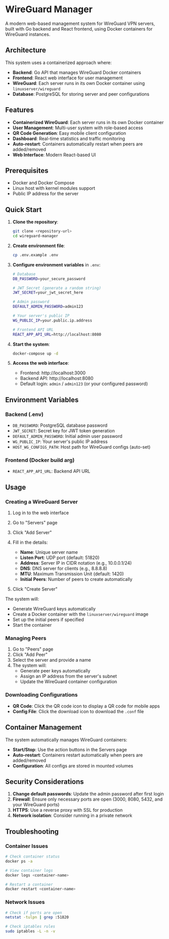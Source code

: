 # WireGuard Manager

A modern web-based management system for WireGuard VPN servers, built with Go backend and React frontend, using Docker containers for WireGuard instances.

## Architecture

This system uses a containerized approach where:
- **Backend**: Go API that manages WireGuard Docker containers
- **Frontend**: React web interface for user management
- **WireGuard**: Each server runs in its own Docker container using `linuxserver/wireguard`
- **Database**: PostgreSQL for storing server and peer configurations

## Features

- **Containerized WireGuard**: Each server runs in its own Docker container
- **User Management**: Multi-user system with role-based access
- **QR Code Generation**: Easy mobile client configuration
- **Dashboard**: Real-time statistics and traffic monitoring
- **Auto-restart**: Containers automatically restart when peers are added/removed
- **Web Interface**: Modern React-based UI

## Prerequisites

- Docker and Docker Compose
- Linux host with kernel modules support
- Public IP address for the server

## Quick Start

1. **Clone the repository**:
   ```bash
   git clone <repository-url>
   cd wireguard-manager
   ```

2. **Create environment file**:
   ```bash
   cp .env.example .env
   ```

3. **Configure environment variables** in `.env`:
   ```bash
   # Database
   DB_PASSWORD=your_secure_password
   
   # JWT Secret (generate a random string)
   JWT_SECRET=your_jwt_secret_here
   
   # Admin password
   DEFAULT_ADMIN_PASSWORD=admin123
   
   # Your server's public IP
   WG_PUBLIC_IP=your.public.ip.address
   
   # Frontend API URL
   REACT_APP_API_URL=http://localhost:8080
   ```

4. **Start the system**:
   ```bash
   docker-compose up -d
   ```

5. **Access the web interface**:
   - Frontend: http://localhost:3000
   - Backend API: http://localhost:8080
   - Default login: `admin` / `admin123` (or your configured password)

## Environment Variables

### Backend (.env)
- `DB_PASSWORD`: PostgreSQL database password
- `JWT_SECRET`: Secret key for JWT token generation
- `DEFAULT_ADMIN_PASSWORD`: Initial admin user password
- `WG_PUBLIC_IP`: Your server's public IP address
- `HOST_WG_CONFIGS_PATH`: Host path for WireGuard configs (auto-set)

### Frontend (Docker build arg)
- `REACT_APP_API_URL`: Backend API URL

## Usage

### Creating a WireGuard Server

1. Log in to the web interface
2. Go to "Servers" page
3. Click "Add Server"
4. Fill in the details:
   - **Name**: Unique server name
   - **Listen Port**: UDP port (default: 51820)
   - **Address**: Server IP in CIDR notation (e.g., 10.0.0.1/24)
   - **DNS**: DNS server for clients (e.g., 8.8.8.8)
   - **MTU**: Maximum Transmission Unit (default: 1420)
   - **Initial Peers**: Number of peers to create automatically

5. Click "Create Server"

The system will:
- Generate WireGuard keys automatically
- Create a Docker container with the `linuxserver/wireguard` image
- Set up the initial peers if specified
- Start the container

### Managing Peers

1. Go to "Peers" page
2. Click "Add Peer"
3. Select the server and provide a name
4. The system will:
   - Generate peer keys automatically
   - Assign an IP address from the server's subnet
   - Update the WireGuard container configuration

### Downloading Configurations

- **QR Code**: Click the QR code icon to display a QR code for mobile apps
- **Config File**: Click the download icon to download the `.conf` file

## Container Management

The system automatically manages WireGuard containers:

- **Start/Stop**: Use the action buttons in the Servers page
- **Auto-restart**: Containers restart automatically when peers are added/removed
- **Configuration**: All configs are stored in mounted volumes

## Security Considerations

1. **Change default passwords**: Update the admin password after first login
2. **Firewall**: Ensure only necessary ports are open (3000, 8080, 5432, and your WireGuard ports)
3. **HTTPS**: Use a reverse proxy with SSL for production
4. **Network isolation**: Consider running in a private network

## Troubleshooting

### Container Issues
```bash
# Check container status
docker ps -a

# View container logs
docker logs <container-name>

# Restart a container
docker restart <container-name>
```

### Network Issues
```bash
# Check if ports are open
netstat -tulpn | grep :51820

# Check iptables rules
sudo iptables -L -n -v
```